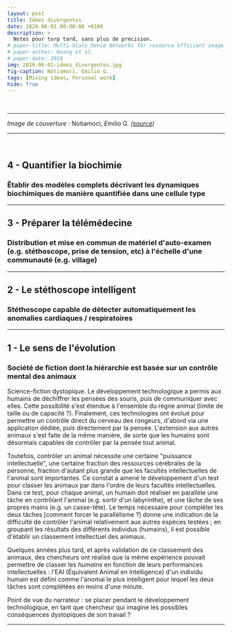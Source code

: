 ```yaml
---
layout: post
title: Idées divergentes
date: 2020-06-01 00:00:00 +0100
description: >
  Notes pour torp tard, sans plus de précision. 
# paper-title: Multi-Scale Dense Networks for resource efficient image classification
# paper-author: Huang et al.
# paper-date: 2018
img: 2020-06-01-idees_divergentes.jpg
fig-caption: Notiamoci, Emilio G.
tags: [Mixing ideas, Personal work]
hide: True
---
```


<br>

---

*Image de couverture :* Notiamoci, *Emilio G. ([source](https://www.flickr.com/photos/30009706@N05/14384605597/))*

---

<br>


## 4 - Quantifier la biochimie

### Êtablir des modèles complets décrivant les dynamiques biochimiques de manière quantifiée dans une cellule type


---


## 3 - Préparer la télémédecine

### Distribution et mise en commun de matériel d'auto-examen (e.g. stéthoscope, prise de tension, etc) à l'échelle d'une communauté (e.g. village)


---


## 2 - Le stéthoscope intelligent

### Stéthoscope capable de détecter automatiquement les anomalies cardiaques / respiratoires


---


## 1 - Le sens de l'évolution

### Société de fiction dont la hiérarchie est basée sur un contrôle mental des animaux

Science-fiction dystopique. Le développement technologique a permis aux humains de déchiffrer les pensées des souris, puis de communiquer avec elles. Cette possibilité s'est étendue à l'ensemble du règne animal (limite de taille ou de capacité ?). Finalement, ces technologies ont évolué pour permettre un contrôle direct du cerveau des rongeurs, d'abord via une application dédiée, puis directement par la pensée. L'extension aux autres animaux s'est faite de la même manière, de sorte que les humains sont désormais capables de contrôler par la pensée tout animal.

Toutefois, contrôler un animal nécessite une certaine "puissance intellectuelle", une certaine fraction des ressources cérébrales de la personne, fraction d'autant plus grande que les facultés intellectuelles de l'animal sont importantes. Ce constat a amené le développement d'un test pour classer les animaux par dans l'ordre de leurs facultés intellectuelles. Dans ce test, pour chaque animal, un humain doit réaliser en parallèle une tâche en contrôlant l'animal (e.g. sortir d'un labyrinthe), et une tâche de ses propres mains (e.g. un casse-tête). Le temps nécessaire pour compléter les deux tâches [comment forcer le parallélisme ?] donne une indication de la difficulté de contrôler l'animal relativement aux autres espèces testées ; en groupant les résultats des différents individus (humains), il est possible d'établir un classement intellectuel des animaux.

Quelques années plus tard, et après validation de ce classement des animaux, des chercheurs ont réalisé que la même expérience pouvait permettre de classer les *humains* en fonction de leurs performances intellectuelles : l'EAI (Équivalent Animal en Intelligence) d'un individu humain est défini comme l'anomal le plus intelligent pour lequel les deux tâches sont complétées en moins d'une minute.

Point de vue du narrateur : se placer pendant le développement technologique, en tant que chercheur qui imagine les possibles conséquences dystopiques de son travail ?


---